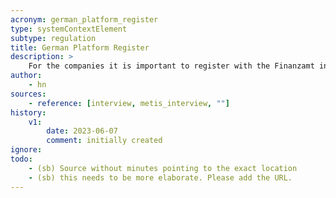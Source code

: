 ```yaml
---
acronym: german_platform_register
type: systemContextElement
subtype: regulation
title: German Platform Register
description: >
    For the companies it is important to register with the Finanzamt in order to have a valid status and so the taxes are also properly aligned.
author:
    - hn
sources:
    - reference: [interview, metis_interview, ""]
history:
    v1:
        date: 2023-06-07
        comment: initially created
ignore: 
todo:
    - (sb) Source without minutes pointing to the exact location
    - (sb) this needs to be more elaborate. Please add the URL.
---
```




